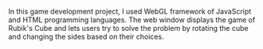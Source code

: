 In this game development project, I used WebGL framework of JavaScript and HTML programming languages. The web window displays the game of Rubik's Cube and lets users try to solve the problem by rotating the cube and changing the sides based on their choices.
